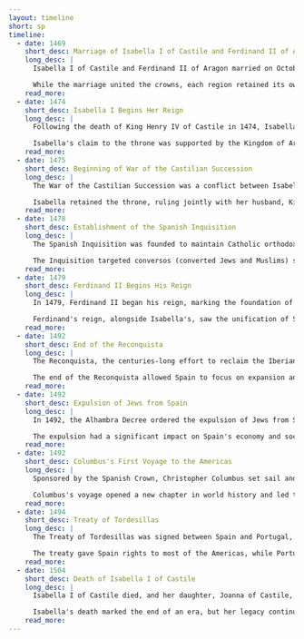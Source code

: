 ```yaml
---
layout: timeline
short: sp
timeline:
  - date: 1469
    short_desc: Marriage of Isabella I of Castile and Ferdinand II of Aragon
    long_desc: |
      Isabella I of Castile and Ferdinand II of Aragon married on October 19, 1469, laying the foundation for the unification of the kingdoms of Castile and Aragon into Spain. This union was a pivotal moment, bringing together two of the most powerful Christian kingdoms in the Iberian Peninsula.

      While the marriage united the crowns, each region retained its own political and judicial structure, so it was a union in title only. Isabella held more authority over the newly unified Spain than her husband, although their rule was shared.
    read_more:
  - date: 1474
    short_desc: Isabella I Begins Her Reign
    long_desc: |
      Following the death of King Henry IV of Castile in 1474, Isabella began her reign on December 10. Her succession was contested, leading to the War of the Castilian Succession.

      Isabella's claim to the throne was supported by the Kingdom of Aragon and by the Castilian nobility. Her reign was marked by efforts to consolidate royal power and reform the administration of Castile.
    read_more:
  - date: 1475
    short_desc: Beginning of War of the Castilian Succession
    long_desc: |
      The War of the Castilian Succession was a conflict between Isabella I and Joanna la Beltraneja for the throne of Castile. Joanna was supported by Portugal and France, while Isabella was backed by Aragon and Castilian nobility.

      Isabella retained the throne, ruling jointly with her husband, King Ferdinand II. This war was significant as it solidified Isabella's position and paved the way for the creation of a unified Spain.
    read_more:
  - date: 1478
    short_desc: Establishment of the Spanish Inquisition
    long_desc: |
      The Spanish Inquisition was founded to maintain Catholic orthodoxy in their kingdoms. It was authorized by Pope Sixtus IV.

      The Inquisition targeted conversos (converted Jews and Muslims) suspected of secretly practicing their former religions, and later it was used to persecute other groups deemed heretical. It had the effect of diminishing the rich artistic culture of Jews and Muslims.
    read_more:
  - date: 1479
    short_desc: Ferdinand II Begins His Reign
    long_desc: |
      In 1479, Ferdinand II began his reign, marking the foundation of the Kingdom of Spain. By the Treaty of Alcáçovas, Portugal recognized Spanish control of the Canary Islands.

      Ferdinand's reign, alongside Isabella's, saw the unification of Spain and the beginning of its rise as a major European power.
    read_more:
  - date: 1492
    short_desc: End of the Reconquista
    long_desc: |
      The Reconquista, the centuries-long effort to reclaim the Iberian Peninsula from Muslim rule, ended in 1492 with the conquest of Granada. This victory marked a major triumph for the Catholic Monarchs and consolidated Christian control over Spain.

      The end of the Reconquista allowed Spain to focus on expansion and exploration beyond its borders.
    read_more:
  - date: 1492
    short_desc: Expulsion of Jews from Spain
    long_desc: |
      In 1492, the Alhambra Decree ordered the expulsion of Jews from Spain. This decision was driven by religious intolerance and a desire to create a homogenous Christian state.

      The expulsion had a significant impact on Spain's economy and society, as many Jews were skilled professionals and merchants. Islamic motifs remained popular, however, and were incorporated with Northern elements into a Gothic style.
    read_more:
  - date: 1492
    short_desc: Columbus's First Voyage to the Americas
    long_desc: |
      Sponsored by the Spanish Crown, Christopher Columbus set sail and discovered the Americas on October 12, 1492, initiating Spanish colonization of the Americas. He landed in what is now the Bahamas, claiming the land for Spain.

      Columbus's voyage opened a new chapter in world history and led to the establishment of the Spanish Empire in the Americas.
    read_more:
  - date: 1494
    short_desc: Treaty of Tordesillas
    long_desc: |
      The Treaty of Tordesillas was signed between Spain and Portugal, dividing the newly discovered lands outside of Europe between the two kingdoms. This treaty aimed to resolve disputes over colonial claims and prevent conflict between the two powers.

      The treaty gave Spain rights to most of the Americas, while Portugal gained control over what is now Brazil, as well as territories in Africa and Asia. This rivalry with Portugal drove early expansion.
    read_more:
  - date: 1504
    short_desc: Death of Isabella I of Castile
    long_desc: |
      Isabella I of Castile died, and her daughter, Joanna of Castile, succeeded her with her father, Ferdinand, as regent. Joanna's reign was marked by instability due to her mental health issues, which allowed Ferdinand to maintain control.

      Isabella's death marked the end of an era, but her legacy continued to shape Spain's development in the 16th century.
    read_more:
---
```

